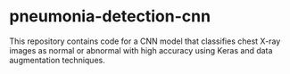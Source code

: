 # pneumonia-detection-cnn
This repository contains code for a CNN model that classifies chest X-ray images as normal or abnormal with high accuracy using Keras and data augmentation techniques.
